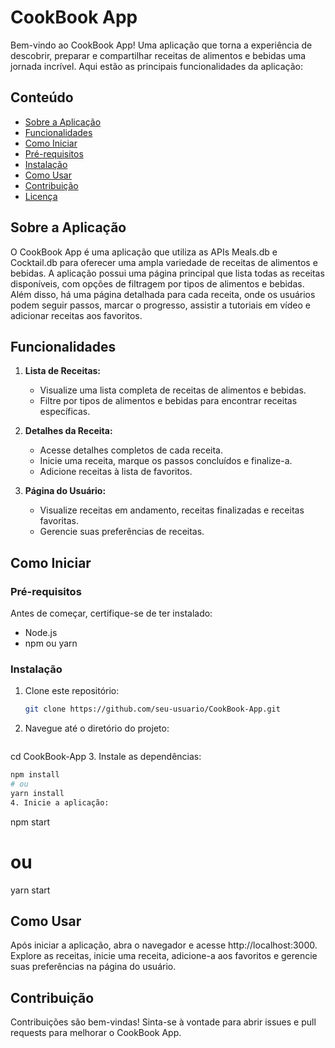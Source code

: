 # CookBook App

Bem-vindo ao CookBook App! Uma aplicação que torna a experiência de descobrir, preparar e compartilhar receitas de alimentos e bebidas uma jornada incrível. Aqui estão as principais funcionalidades da aplicação:

## Conteúdo

- [Sobre a Aplicação](#sobre-a-aplicação)
- [Funcionalidades](#funcionalidades)
- [Como Iniciar](#como-iniciar)
- [Pré-requisitos](#pré-requisitos)
- [Instalação](#instalação)
- [Como Usar](#como-usar)
- [Contribuição](#contribuição)
- [Licença](#licença)

## Sobre a Aplicação

O CookBook App é uma aplicação que utiliza as APIs Meals.db e Cocktail.db para oferecer uma ampla variedade de receitas de alimentos e bebidas. A aplicação possui uma página principal que lista todas as receitas disponíveis, com opções de filtragem por tipos de alimentos e bebidas. Além disso, há uma página detalhada para cada receita, onde os usuários podem seguir passos, marcar o progresso, assistir a tutoriais em vídeo e adicionar receitas aos favoritos.

## Funcionalidades

1. **Lista de Receitas:**
   - Visualize uma lista completa de receitas de alimentos e bebidas.
   - Filtre por tipos de alimentos e bebidas para encontrar receitas específicas.

2. **Detalhes da Receita:**
   - Acesse detalhes completos de cada receita.
   - Inicie uma receita, marque os passos concluídos e finalize-a.
   - Adicione receitas à lista de favoritos.

3. **Página do Usuário:**
   - Visualize receitas em andamento, receitas finalizadas e receitas favoritas.
   - Gerencie suas preferências de receitas.

## Como Iniciar

### Pré-requisitos

Antes de começar, certifique-se de ter instalado:
- Node.js
- npm ou yarn

### Instalação

1. Clone este repositório:
   ```bash
   git clone https://github.com/seu-usuario/CookBook-App.git
2. Navegue até o diretório do projeto:
   ```bash
  cd CookBook-App
3. Instale as dependências:
  ```bash
  npm install
# ou
  yarn install
4. Inicie a aplicação:
  ```
  npm start
# ou
  yarn start

## Como Usar
Após iniciar a aplicação, abra o navegador e acesse http://localhost:3000. Explore as receitas, inicie uma receita, adicione-a aos favoritos e gerencie suas preferências na página do usuário.

## Contribuição
Contribuições são bem-vindas! Sinta-se à vontade para abrir issues e pull requests para melhorar o CookBook App.

